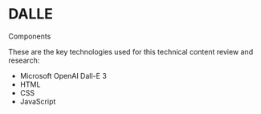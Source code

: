 # DALLE

Components

These are the key technologies used for this technical content review and research:

- Microsoft OpenAI Dall-E 3
- HTML
- CSS
- JavaScript
